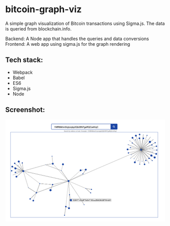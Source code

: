# bitcoin-graph-viz
A simple graph visualization of Bitcoin transactions using Sigma.js. The data is queried from blockchain.info.

Backend: A Node app that handles the queries and data conversions
Frontend: A web app using sigma.js for the graph rendering

## Tech stack:
* Webpack
* Babel
* ES6
* Sigma.js
* Node

## Screenshot:

![Example Screenshot](example.png)